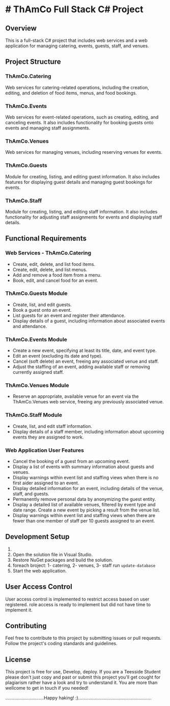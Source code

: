 
# # ThAmCo Full Stack C# Project

## Overview

This is a full-stack C# project that includes web services and a web application for managing catering, events, guests, staff, and venues.

## Project Structure

### ThAmCo.Catering
Web services for catering-related operations, including the creation, editing, and deletion of food items, menus, and food bookings.

### ThAmCo.Events
Web services for event-related operations, such as creating, editing, and canceling events. It also includes functionality for booking guests onto events and managing staff assignments.

### ThAmCo.Venues
Web services for managing venues, including reserving venues for events.

### ThAmCo.Guests
Module for creating, listing, and editing guest information. It also includes features for displaying guest details and managing guest bookings for events.

### ThAmCo.Staff
Module for creating, listing, and editing staff information. It also includes functionality for adjusting staff assignments for events and displaying staff details.

## Functional Requirements

### Web Services - ThAmCo.Catering

- Create, edit, delete, and list food items.
- Create, edit, delete, and list menus.
- Add and remove a food item from a menu.
- Book, edit, and cancel food for an event.

### ThAmCo.Guests Module

- Create, list, and edit guests.
- Book a guest onto an event.
- List guests for an event and register their attendance.
- Display details of a guest, including information about associated events and attendance.

### ThAmCo.Events Module

- Create a new event, specifying at least its title, date, and event type.
- Edit an event (excluding its date and type).
- Cancel (soft delete) an event, freeing any associated venue and staff.
- Adjust the staffing of an event, adding available staff or removing currently assigned staff.

### ThAmCo.Venues Module

- Reserve an appropriate, available venue for an event via the ThAmCo.Venues web service, freeing any previously associated venue.

### ThAmCo.Staff Module

- Create, list, and edit staff information.
- Display details of a staff member, including information about upcoming events they are assigned to work.

### Web Application User Features

- Cancel the booking of a guest from an upcoming event.
- Display a list of events with summary information about guests and venues.
- Display warnings within event list and staffing views when there is no first aider assigned to an event.
- Display detailed information for an event, including details of the venue, staff, and guests.
- Permanently remove personal data by anonymizing the guest entity.
- Display a detailed list of available venues, filtered by event type and date range. Create a new event by picking a result from the venue list.
- Display warnings within event list and staffing views when there are fewer than one member of staff per 10 guests assigned to an event.

## Development Setup

1. 
2. Open the solution file in Visual Studio.
3. Restore NuGet packages and build the solution.
4. foreach broject: 
    1- catering, 
    2- venues,
    3- staff
run `update-database`
5. Start the web application.

## User Access Control

User access control is implemented to restrict access based on user registered.
role access is ready to implement but did not have time to implement it.
## Contributing

Feel free to contribute to this project by submitting issues or pull requests. Follow the project's coding standards and guidelines.

## License

This project is free for use, Develop, deploy.
If you are a Teesside Student please don't just copy and past or submit this project you'll get cought for plagiarism rather have a look and try to understand it.
You are more than wellcome to get in touch if you needed!

..............................Happy haking! :).........................................................

